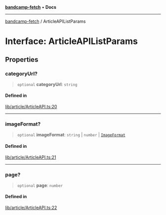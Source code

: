 [**bandcamp-fetch**](../README.md) • **Docs**

***

[bandcamp-fetch](../README.md) / ArticleAPIListParams

# Interface: ArticleAPIListParams

## Properties

### categoryUrl?

> `optional` **categoryUrl**: `string`

#### Defined in

[lib/article/ArticleAPI.ts:20](https://github.com/patrickkfkan/bandcamp-fetch/blob/e4cb82348d4aab387354625a2433077d57362f73/src/lib/article/ArticleAPI.ts#L20)

***

### imageFormat?

> `optional` **imageFormat**: `string` \| `number` \| [`ImageFormat`](ImageFormat.md)

#### Defined in

[lib/article/ArticleAPI.ts:21](https://github.com/patrickkfkan/bandcamp-fetch/blob/e4cb82348d4aab387354625a2433077d57362f73/src/lib/article/ArticleAPI.ts#L21)

***

### page?

> `optional` **page**: `number`

#### Defined in

[lib/article/ArticleAPI.ts:22](https://github.com/patrickkfkan/bandcamp-fetch/blob/e4cb82348d4aab387354625a2433077d57362f73/src/lib/article/ArticleAPI.ts#L22)
